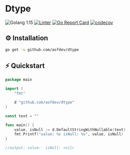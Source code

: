 # Dtype

![Golang 1.15](https://img.shields.io/badge/golang-1.15-blue)
[![Linter](https://github.com/aofdev/dtype/workflows/Linter/badge.svg)](https://github.com/aofdev/dtype/actions)
[![Go Report Card](https://goreportcard.com/badge/github.com/aofdev/dtype)](https://goreportcard.com/report/github.com/aofdev/dtype)
[![codecov](https://codecov.io/gh/aofdev/dtype/branch/main/graph/badge.svg?token=MK6RVV0GXU)](https://codecov.io/gh/aofdev/dtype)


## ⚙️ Installation

```sh
go get -u github.com/aofdev/dtype
```

## ⚡️ Quickstart

```go
package main

import (
	"fmt"

	d "github.com/aofdev/dtype"
)

const text = ""

func main() {
	value, isNull := d.DefaultStringWithNullable(text)
	fmt.Printf("value: %v isNull: %v", value, isNull)
}

//output: value:  isNull: <nil>
```
